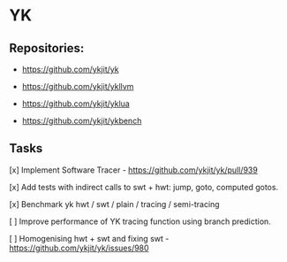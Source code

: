 # YK

## Repositories:

- https://github.com/ykjit/yk

- https://github.com/ykjit/ykllvm

- https://github.com/ykjit/yklua

- https://github.com/ykjit/ykbench


## Tasks

[x] Implement Software Tracer - https://github.com/ykjit/yk/pull/939

[x] Add tests with indirect calls to swt + hwt: jump, goto, computed gotos.

[x] Benchmark yk hwt / swt / plain / tracing / semi-tracing

[ ] Improve performance of YK tracing function using branch prediction.

[ ] Homogenising hwt + swt and fixing swt - https://github.com/ykjit/yk/issues/980

